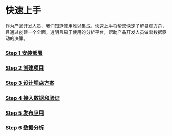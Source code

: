 # 快速上手

作为产品开发人员，我们知道使用难以集成，快速上手将帮您快速了解易观方舟，且通过创建一个全面，透明且易于使用的分析平台，帮助产品开发人员做出数据驱动的决策。

### [Step 1 安装部署](an-zhuang-bu-shu.md)

### [Step 2 创建项目](chuang-jian-xiang-mu.md)

### [Step 3 设计埋点方案](mai-dian-fang-an.md)

### [Step 4 接入数据和验证](shu-ju-jie-ru-he-yan-zheng.md)

### [Step 5 发布应用](fa-bu-ying-yong.md)

### [Step 6 数据分析](shu-ju-fen-xi.md)



